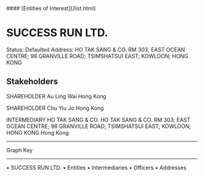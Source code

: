 <link rel="stylesheet" type="text/css" href="../../assets/style.css">
#### [Entities of Interest](/list.html)

# SUCCESS RUN LTD.
Status: Defaulted
Address: HO TAK SANG & CO. RM 303; EAST OCEAN CENTRE; 98 GRANVILLE ROAD; TSIMSHATSUI EAST; KOWLOON; HONG KONG

## Stakeholders
SHAREHOLDER
Au Ling Wai
Hong Kong


SHAREHOLDER
Chu Yiu Jo
Hong Kong


INTERMEDIARY
HO TAK SANG & CO.
HO TAK SANG & CO. RM 303; EAST OCEAN CENTRE; 98 GRANVILLE ROAD; TSIMSHATSUI EAST; KOWLOON; HONG KONG
Hong Kong




---



<div class="legend">
Graph Key
<hr>
<span class="focus">• SUCCESS RUN LTD.</span>
<span class="entity">• Entities</span>
<span class="intermediary">• Intermediaries</span>
<span class="officer">• Officers</span>
<span class="address">• Addresses</span>
</div>


<img src="http://eoi-graphs.s3-website-eu-west-1.amazonaws.com/SUCCESS_RUN_LTD..png" alt="">


